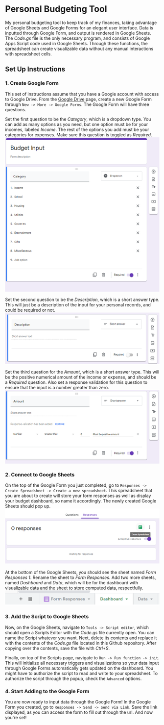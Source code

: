 # Personal Budgeting Tool

My personal budgeting tool to keep track of my finances, taking advantage of Google Sheets and Google Forms for an elegant user interface.
Data is inputted through Google Form, and output is rendered in Google Sheets. 
The *Code.gs* file is the only necessary program, and consists of Google Apps Script code used in Google Sheets.
Through these functions, the spreadsheet can create visualizable data without any manual interactions with spreadsheet cells. 

## Set Up Instructions
### 1. Create Google Form ###
This set of instructions assume that you have a Google account with access to Google Drive. From the [Google Drive](https://www.google.com/drive/) page, create a new Google Form through `New -> More -> Google Forms`. The Google Form will have three questions.  
  
Set the first question to be the *Category*, which is a dropdown type. You can add as many options as you need, but one option must be for your incomes, labeled *Income*. The rest of the options you add must be your categories for expenses. Make sure this question is toggled as *Required*.  
![Sample Display of Completed Form Question 1](images/Form_Question1.png "Completed Form Question 1")  

Set the second question to be the *Description*, which is a short answer type. This will just be a description of the input for your personal records, and could be required or not.  
![Sample Display of Completed Form Question 2](images/Form_Question2.png "Completed Form Question 2")  

Set the third question for the *Amount*, which is a short answer type. This will be the positive numerical amount of the income or expense, and should be a *Required* question. Also set a response validation for this question to ensure that the input is a number greater than zero.  
![Sample Display of Completed Form Question 3](images/Form_Question3.png "Completed Form Question 3")  

### 2. Connect to Google Sheets ###
On the top of the Google Form you just completed, go to `Responses -> Create Spreadsheet -> Create a new spreadsheet`. This spreadsheet that you are about to create will store your form responses as well as display your budget dashboard, so name it accordingly. The newly created Google Sheets should pop up.  
![Create Google Sheets from Google Form](images/Form_Spreadsheet.png "Create Spreadsheet from Form")  
  
At the bottom of the Google Sheets, you should see the sheet named *Form Responses 1*. Rename the sheet to *Form Responses*. Add two more sheets, named *Dashboard* and *Data*, which will be for the dashboard with visualizable data and the sheet to store computed data, respectfully.  
![Google Sheets Sheet Names](images/Spreadsheet_Sheets.png "Google Sheets Sheet Names")  

### 3. Add the Script to Google Sheets ###
Now, on the Google Sheets, navigate to `Tools -> Script editor`, which should open a Scripts Editor with the *Code.gs* file currently open. You can name the Script whatever you want. Next, delete its contents and replace it with the contents of the *Code.gs* file located in this Github repository. After copying over the contents, save the file with *Ctrl+S*. 
  
Finally, on top of the Scripts page, navigate to `Run -> Run function -> init`. This will initialize all necessary triggers and visualizations so your data input through Google Forms automatically gets updated on the dashboard. You might have to authorize the script to read and write to your spreadsheet. To authorize the script through the popup, check the `Advanced` options.  

### 4. Start Adding to the Google Form ###
You are now ready to input data through the Google Form! In the Google Form you created, go to `Responses -> Send -> Send via Link`. Save the link displayed, as you can access the form to fill out through the url. And now you're set!
